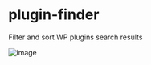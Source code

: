 # plugin-finder
Filter and sort WP plugins search results

![image](https://github.com/laxmariappan/plugin-finder/assets/22427070/72fdfdae-f08a-41b5-82e5-204e95166a25)

